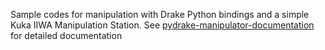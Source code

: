 Sample codes for manipulation with Drake Python bindings and a simple Kuka IIWA Manipulation Station. See [pydrake-manipulator-documentation](https://github.com/achuwilson/pydrake-manipulator-documentation/blob/main/README.md) for detailed documentation 